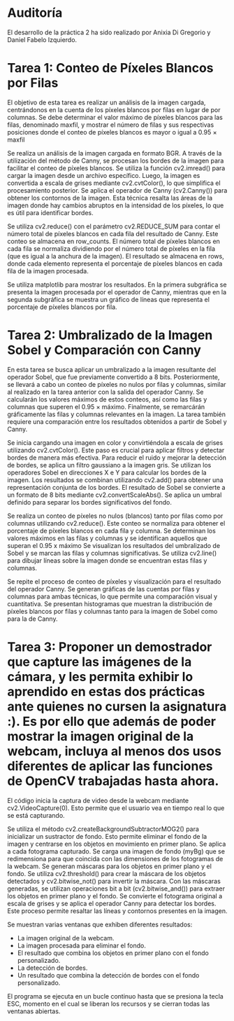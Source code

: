 # Auditoría
El desarrollo de la práctica 2 ha sido realizado por Anixia Di Gregorio y Daniel Fabelo Izquierdo. 

# Tarea 1: Conteo de Píxeles Blancos por Filas
El objetivo de esta tarea es realizar un análisis de la imagen cargada, centrándonos en la cuenta de los píxeles blancos por filas en lugar de por columnas. 
Se debe determinar el valor máximo de píxeles blancos para las filas, denominado maxfil, y mostrar el número de filas y sus respectivas posiciones donde el conteo de píxeles blancos es mayor o igual a 0.95 × maxfil

Se realiza un análisis de la imagen cargada en formato BGR. A través de la utilización del método de Canny, se procesan los bordes de la imagen para facilitar el conteo de píxeles blancos.
Se utiliza la función cv2.imread() para cargar la imagen desde un archivo específico. Luego, la imagen es convertida a escala de grises mediante cv2.cvtColor(), lo que simplifica el procesamiento posterior.
Se aplica el operador de Canny (cv2.Canny()) para obtener los contornos de la imagen. Esta técnica resalta las áreas de la imagen donde hay cambios abruptos en la intensidad de los píxeles, lo que es útil para identificar bordes.

Se utiliza cv2.reduce() con el parámetro cv2.REDUCE_SUM para contar el número total de píxeles blancos en cada fila del resultado de Canny. Este conteo se almacena en row_counts.
El número total de píxeles blancos en cada fila se normaliza dividiendo por el número total de píxeles en la fila (que es igual a la anchura de la imagen). El resultado se almacena en rows, donde cada elemento representa el porcentaje de píxeles blancos en cada fila de la imagen procesada.

Se utiliza matplotlib para mostrar los resultados. En la primera subgráfica se presenta la imagen procesada por el operador de Canny, mientras que en la segunda subgráfica se muestra un gráfico de líneas que representa el porcentaje de píxeles blancos por fila.

# Tarea 2: Umbralizado de la Imagen Sobel y Comparación con Canny
En esta tarea se busca aplicar un umbralizado a la imagen resultante del operador Sobel, que fue previamente convertido a 8 bits. Posteriormente, se llevará a cabo un conteo de píxeles no nulos por filas y columnas, similar al realizado en la tarea anterior con la salida del operador Canny. Se calcularán los valores máximos de estos conteos, así como las filas y columnas que superen el 
0.95 × máximo. Finalmente, se remarcárán gráficamente las filas y columnas relevantes en la imagen. La tarea también requiere una comparación entre los resultados obtenidos a partir de Sobel y Canny.

Se inicia cargando una imagen en color y convirtiéndola a escala de grises utilizando cv2.cvtColor(). Este paso es crucial para aplicar filtros y detectar bordes de manera más efectiva.
Para reducir el ruido y mejorar la detección de bordes, se aplica un filtro gaussiano a la imagen gris.
Se utilizan los operadores Sobel en direcciones X e Y para calcular los bordes de la imagen. Los resultados se combinan utilizando cv2.add() para obtener una representación conjunta de los bordes.
El resultado de Sobel se convierte a un formato de 8 bits mediante cv2.convertScaleAbs(). Se aplica un umbral definido para separar los bordes significativos del fondo.

Se realiza un conteo de píxeles no nulos (blancos) tanto por filas como por columnas utilizando cv2.reduce(). Este conteo se normaliza para obtener el porcentaje de píxeles blancos en cada fila y columna.
Se determinan los valores máximos en las filas y columnas y se identifican aquellos que superan el 0.95 x máximo
Se visualizan los resultados del umbralizado de Sobel y se marcan las filas y columnas significativas. Se utiliza cv2.line() para dibujar líneas sobre la imagen donde se encuentran estas filas y columnas.

Se repite el proceso de conteo de píxeles y visualización para el resultado del operador Canny. Se generan gráficas de las cuentas por filas y columnas para ambas técnicas, lo que permite una comparación visual y cuantitativa.
Se presentan histogramas que muestran la distribución de píxeles blancos por filas y columnas tanto para la imagen de Sobel como para la de Canny.

# Tarea 3: Proponer un demostrador que capture las imágenes de la cámara, y les permita exhibir lo aprendido en estas dos prácticas ante quienes no cursen la asignatura :). Es por ello que además de poder mostrar la imagen original de la webcam, incluya al menos dos usos diferentes de aplicar las funciones de OpenCV trabajadas hasta ahora.
El código inicia la captura de video desde la webcam mediante cv2.VideoCapture(0). Esto permite que el usuario vea en tiempo real lo que se está capturando.

Se utiliza el método cv2.createBackgroundSubtractorMOG2() para inicializar un sustractor de fondo. Esto permite eliminar el fondo de la imagen y centrarse en los objetos en movimiento en primer plano. Se aplica a cada fotograma capturado.
Se carga una imagen de fondo (myBg) que se redimensiona para que coincida con las dimensiones de los fotogramas de la webcam.
Se generan máscaras para los objetos en primer plano y el fondo. Se utiliza cv2.threshold() para crear la máscara de los objetos detectados y cv2.bitwise_not() para invertir la máscara.
Con las máscaras generadas, se utilizan operaciones bit a bit (cv2.bitwise_and()) para extraer los objetos en primer plano y el fondo.
Se convierte el fotograma original a escala de grises y se aplica el operador Canny para detectar los bordes. Este proceso permite resaltar las líneas y contornos presentes en la imagen.

Se muestran varias ventanas que exhiben diferentes resultados:

- La imagen original de la webcam.
- La imagen procesada para eliminar el fondo.
- El resultado que combina los objetos en primer plano con el fondo personalizado.
- La detección de bordes.
- Un resultado que combina la detección de bordes con el fondo personalizado.

El programa se ejecuta en un bucle continuo hasta que se presiona la tecla ESC, momento en el cual se liberan los recursos y se cierran todas las ventanas abiertas.

